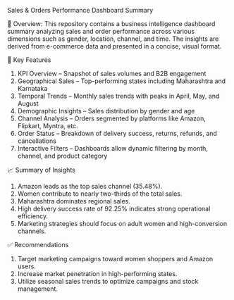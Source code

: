 Sales & Orders Performance Dashboard Summary

📝 Overview:
This repository contains a business intelligence dashboard summary analyzing sales and order performance across various dimensions such as gender, location, channel, and time. The insights are derived from e-commerce data and presented in a concise, visual format.

📌 Key Features
1. KPI Overview – Snapshot of sales volumes and B2B engagement
2. Geographical Sales – Top-performing states including Maharashtra and Karnataka
3. Temporal Trends – Monthly sales trends with peaks in April, May, and August
4. Demographic Insights – Sales distribution by gender and age
5. Channel Analysis – Orders segmented by platforms like Amazon, Flipkart, Myntra, etc.
6. Order Status – Breakdown of delivery success, returns, refunds, and cancellations
7. Interactive Filters – Dashboards allow dynamic filtering by month, channel, and product category

📈 Summary of Insights
1. Amazon leads as the top sales channel (35.48%).
2. Women contribute to nearly two-thirds of the total sales.
3. Maharashtra dominates regional sales.
4. High delivery success rate of 92.25% indicates strong operational efficiency.
5. Marketing strategies should focus on adult women and high-conversion channels.

✅ Recommendations
1. Target marketing campaigns toward women shoppers and Amazon users.
2. Increase market penetration in high-performing states.
3. Utilize seasonal sales trends to optimize campaigns and stock management.
